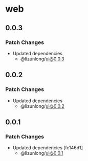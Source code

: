 # web

## 0.0.3

### Patch Changes

- Updated dependencies
  - @lizunlong/ui@0.0.3

## 0.0.2

### Patch Changes

- Updated dependencies
  - @lizunlong/ui@0.0.2

## 0.0.1

### Patch Changes

- Updated dependencies [fc146d1]
  - @lizunlong/ui@0.0.1
